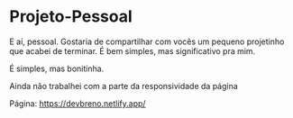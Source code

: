 # Projeto-Pessoal

E aí, pessoal. Gostaria de compartilhar com vocês um pequeno projetinho que acabei de terminar. É bem simples, mas significativo pra mim.

É simples, mas bonitinha.

Ainda não trabalhei com a parte da responsividade da página

Página: https://devbreno.netlify.app/
